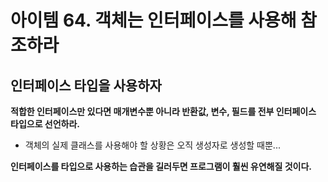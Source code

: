 # 아이템 64. 객체는 인터페이스를 사용해 참조하라

## 인터페이스 타입을 사용하자

**적합한 인터페이스만 있다면 매개변수뿐 아니라 반환값, 변수, 필드를 전부 인터페이스 타입으로 선언하라.**
- 객체의 실제 클래스를 사용해야 할 상황은 오직 생성자로 생성할 때뿐...

**인터페이스를 타입으로 사용하는 습관을 길러두면 프로그램이 훨씬 유연해질 것이다.**

